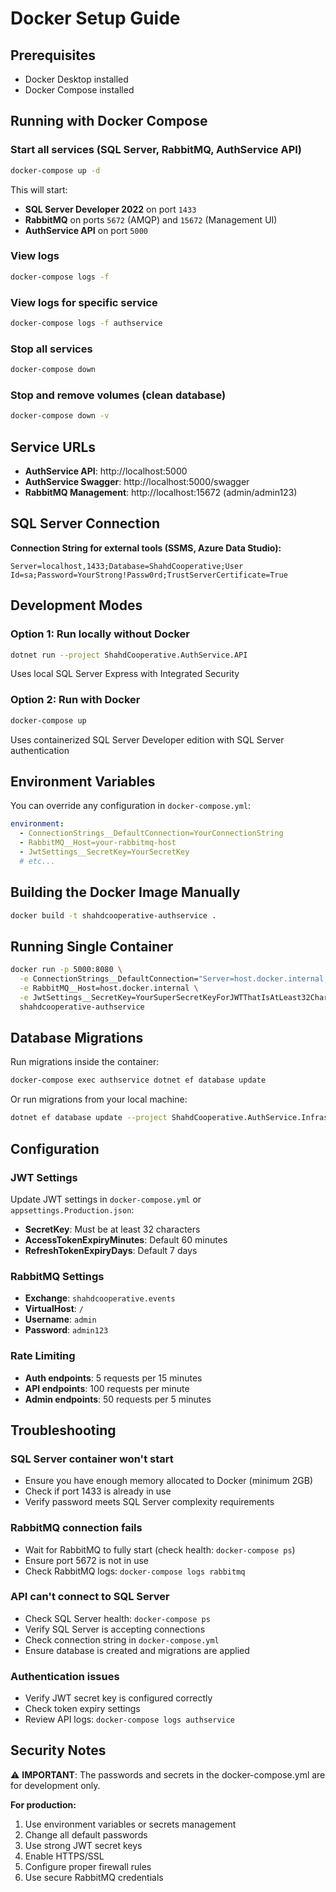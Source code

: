 # Docker Setup Guide

## Prerequisites
- Docker Desktop installed
- Docker Compose installed

## Running with Docker Compose

### Start all services (SQL Server, RabbitMQ, AuthService API)

```bash
docker-compose up -d
```

This will start:
- **SQL Server Developer 2022** on port `1433`
- **RabbitMQ** on ports `5672` (AMQP) and `15672` (Management UI)
- **AuthService API** on port `5000`

### View logs

```bash
docker-compose logs -f
```

### View logs for specific service

```bash
docker-compose logs -f authservice
```

### Stop all services

```bash
docker-compose down
```

### Stop and remove volumes (clean database)

```bash
docker-compose down -v
```

## Service URLs

- **AuthService API**: http://localhost:5000
- **AuthService Swagger**: http://localhost:5000/swagger
- **RabbitMQ Management**: http://localhost:15672 (admin/admin123)

## SQL Server Connection

**Connection String for external tools (SSMS, Azure Data Studio):**
```
Server=localhost,1433;Database=ShahdCooperative;User Id=sa;Password=YourStrong!Passw0rd;TrustServerCertificate=True
```

## Development Modes

### Option 1: Run locally without Docker
```bash
dotnet run --project ShahdCooperative.AuthService.API
```
Uses local SQL Server Express with Integrated Security

### Option 2: Run with Docker
```bash
docker-compose up
```
Uses containerized SQL Server Developer edition with SQL Server authentication

## Environment Variables

You can override any configuration in `docker-compose.yml`:

```yaml
environment:
  - ConnectionStrings__DefaultConnection=YourConnectionString
  - RabbitMQ__Host=your-rabbitmq-host
  - JwtSettings__SecretKey=YourSecretKey
  # etc...
```

## Building the Docker Image Manually

```bash
docker build -t shahdcooperative-authservice .
```

## Running Single Container

```bash
docker run -p 5000:8080 \
  -e ConnectionStrings__DefaultConnection="Server=host.docker.internal,1433;Database=ShahdCooperative;User Id=sa;Password=YourStrong!Passw0rd;TrustServerCertificate=True" \
  -e RabbitMQ__Host=host.docker.internal \
  -e JwtSettings__SecretKey=YourSuperSecretKeyForJWTThatIsAtLeast32CharactersLong! \
  shahdcooperative-authservice
```

## Database Migrations

Run migrations inside the container:

```bash
docker-compose exec authservice dotnet ef database update
```

Or run migrations from your local machine:

```bash
dotnet ef database update --project ShahdCooperative.AuthService.Infrastructure --startup-project ShahdCooperative.AuthService.API
```

## Configuration

### JWT Settings
Update JWT settings in `docker-compose.yml` or `appsettings.Production.json`:
- **SecretKey**: Must be at least 32 characters
- **AccessTokenExpiryMinutes**: Default 60 minutes
- **RefreshTokenExpiryDays**: Default 7 days

### RabbitMQ Settings
- **Exchange**: `shahdcooperative.events`
- **VirtualHost**: `/`
- **Username**: `admin`
- **Password**: `admin123`

### Rate Limiting
- **Auth endpoints**: 5 requests per 15 minutes
- **API endpoints**: 100 requests per minute
- **Admin endpoints**: 50 requests per 5 minutes

## Troubleshooting

### SQL Server container won't start
- Ensure you have enough memory allocated to Docker (minimum 2GB)
- Check if port 1433 is already in use
- Verify password meets SQL Server complexity requirements

### RabbitMQ connection fails
- Wait for RabbitMQ to fully start (check health: `docker-compose ps`)
- Ensure port 5672 is not in use
- Check RabbitMQ logs: `docker-compose logs rabbitmq`

### API can't connect to SQL Server
- Check SQL Server health: `docker-compose ps`
- Verify SQL Server is accepting connections
- Check connection string in `docker-compose.yml`
- Ensure database is created and migrations are applied

### Authentication issues
- Verify JWT secret key is configured correctly
- Check token expiry settings
- Review API logs: `docker-compose logs authservice`

## Security Notes

⚠️ **IMPORTANT**: The passwords and secrets in the docker-compose.yml are for development only.

**For production:**
1. Use environment variables or secrets management
2. Change all default passwords
3. Use strong JWT secret keys
4. Enable HTTPS/SSL
5. Configure proper firewall rules
6. Use secure RabbitMQ credentials
